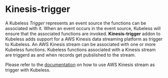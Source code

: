 # Kinesis-trigger

A Kubeless _Trigger_ represents an event source the functions can be associated with it. When an event occurs in the event source, Kubeless will ensure that the associated functions are invoked. __Kinesis-trigger__ addon to Kubeless adds support for a AWS Kinesis data streaming platform as trigger to Kubeless. An AWS Kinesis stream can be associated with one or more Kubeless functions. Kubeless functions associated with a Kinesis stream are triggerd as and when records get pubslished to the stream.

Please refer to the [documentation](https://kubeless.io/docs/streaming-functions/) on how to use AWS Kinesis stream as trigger with Kubeless.